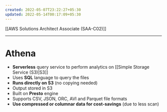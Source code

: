 ```yaml
---
created: 2022-05-07T23:22:27+05:30
updated: 2022-05-14T00:17:09+05:30
---
```

[[AWS Solutions Architect Associate (SAA-C02)]]

---
# Athena
- **Serverless** query service to perform analytics on [[Simple Storage Service (S3)|S3]]
- Uses **SQL** language to query the files
- **Runs directly on S3** (no copying needed)
- Output stored in S3
- Built on **Presto** engine
- Supports CSV, JSON, ORC, AVI and Parquet file formats
- **Use compressed or columnar data for cost-savings** (due to less scan)
